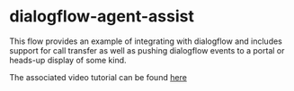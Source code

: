 # dialogflow-agent-assist

This flow provides an example of integrating with dialogflow and includes support for call transfer as well as pushing dialogflow events to a portal or heads-up display of some kind.

The associated video tutorial can be found [here](https://youtu.be/ZDObg3_uaRM)